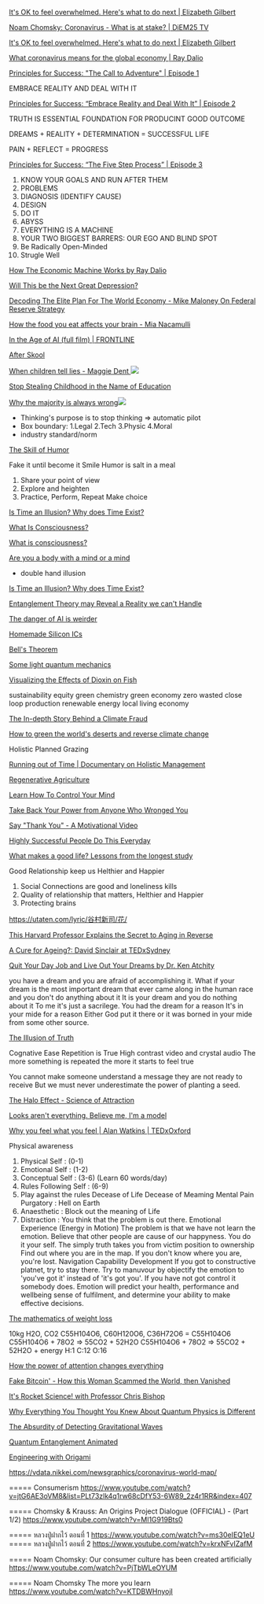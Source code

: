 
[It's OK to feel overwhelmed. Here's what to do next | Elizabeth Gilbert](https://www.youtube.com/watch?v=oNBvC25bxQU)

[Noam Chomsky: Coronavirus - What is at stake? | DiEM25 TV](https://www.youtube.com/watch?v=t-N3In2rLI4)

[It's OK to feel overwhelmed. Here's what to do next | Elizabeth Gilbert](https://www.youtube.com/watch?v=oNBvC25bxQU)

[What coronavirus means for the global economy | Ray Dalio](https://www.youtube.com/watch?v=yrxYhv2O3wU)

[Principles for Success: "The Call to Adventure" | Episode 1](https://www.youtube.com/watch?v=dKz095P7LdU&list=PLykIL_1_MFWkWDDgvdZ6L7rsvKCKl-39j)

EMBRACE REALITY AND DEAL WITH IT

[Principles for Success: “Embrace Reality and Deal With It” | Episode 2](https://www.youtube.com/watch?v=Tfrrubw7pcE&list=PLykIL_1_MFWkWDDgvdZ6L7rsvKCKl-39j&index=2)

TRUTH IS ESSENTIAL FOUNDATION FOR PRODUCINT GOOD OUTCOME

DREAMS + REALITY + DETERMINATION = SUCCESSFUL LIFE

PAIN + REFLECT = PROGRESS

[Principles for Success: “The Five Step Process” | Episode 3](https://www.youtube.com/watch?v=ryD8lfSEGio)

1. KNOW YOUR GOALS AND RUN AFTER THEM
1. PROBLEMS 
1. DIAGNOSIS (IDENTIFY CAUSE)
1. DESIGN
1. DO IT
1. ABYSS
1. EVERYTHING IS A MACHINE
1. YOUR TWO BIGGEST BARRERS: OUR EGO AND BLIND SPOT
1. Be Radically Open-Minded
1. Strugle Well

[How The Economic Machine Works by Ray Dalio](https://www.youtube.com/watch?v=PHe0bXAIuk0)

[Will This be the Next Great Depression?](https://www.youtube.com/watch?v=jQ_Z-wZK5ps)

[Decoding The Elite Plan For The World Economy - Mike Maloney On Federal Reserve Strategy](https://www.youtube.com/watch?v=Q3BjMUd391c)

[How the food you eat affects your brain - Mia Nacamulli](https://www.youtube.com/watch?v=xyQY8a-ng6g)

[In the Age of AI (full film) | FRONTLINE](https://www.youtube.com/watch?v=5dZ_lvDgevk)

[After Skool](https://www.youtube.com/channel/UC1KmNKYC1l0stjctkGswl6g)

[When children tell lies - Maggie Dent
![](https://img.youtube.com/vi/ilaVIbo3ELE/2.jpg)](https://www.youtube.com/watch?v=ilaVIbo3ELE)

[Stop Stealing Childhood in the Name of Education](https://www.youtube.com/watch?v=r86LVLFnDNM)

[Why the majority is always wrong![](https://img.youtube.com/vi/VNGFep6rncY/2.jpg)](https://www.youtube.com/watch?v=VNGFep6rncY&t=542s)

- Thinking's purpose is to stop thinking => automatic pilot
- Box boundary: 1.Legal 2.Tech 3.Physic 4.Moral
- industry standard/norm

[The Skill of Humor](https://www.youtube.com/watch?v=MdZAMSyn_As)

Fake it until become it
Smile
Humor is salt in a meal
1. Share your point of view
2. Explore and heighten
3. Practice, Perform, Repeat
Make choice

[Is Time an Illusion? Why does Time Exist?](https://www.youtube.com/watch?v=7cJO3sHm7-s)

[What Is Consciousness?](https://www.youtube.com/watch?v=qjfaoe847qQ)

[What is consciousness?](https://www.youtube.com/watch?v=MASBIB7zPo4)

[Are you a body with a mind or a mind ](https://www.youtube.com/watch?v=ILDy6kYU-xQ&list=PLJicmE8fK0EiQLKEhNM8qJL8ExHwQZh_0)
- double hand illusion

[Is Time an Illusion? Why does Time Exist?](https://www.youtube.com/watch?v=7cJO3sHm7-s)

[Entanglement Theory may Reveal a Reality we can't Handle](https://www.youtube.com/watch?v=OefsPBDOcFE)

[The danger of AI is weirder](https://www.youtube.com/watch?time_continue=7&v=OhCzX0iLnOc&feature=emb_logo)

[Homemade Silicon ICs](https://www.youtube.com/watch?v=XrEC2LGGXn0&feature=emb_logo)

[Bell's Theorem](https://www.youtube.com/watch?time_continue=1&v=zcqZHYo7ONs&feature=emb_logo)

[Some light quantum mechanics](https://www.youtube.com/watch?v=MzRCDLre1b4)

[Visualizing the Effects of Dioxin on Fish](https://www.youtube.com/watch?v=ieXOYSy2NEw)

sustainability
equity
green chemistry
green economy
zero wasted
close loop production
renewable energy
local living economy

[The In-depth Story Behind a Climate Fraud](https://www.youtube.com/watch?v=ewJ6TI8ccAw)

[How to green the world's deserts and reverse climate change](https://www.youtube.com/watch?v=vpTHi7O66pI)

Holistic Planned Grazing

[Running out of Time | Documentary on Holistic Management](https://www.youtube.com/watch?v=q7pI7IYaJLI)

[Regenerative Agriculture](https://www.youtube.com/playlist?list=PLRLvOlmv3cRbZ1-n8wBv1Hptm-G0vGZ_Q)

[Learn How To Control Your Mind](https://www.youtube.com/watch?v=v7KQsS2kLM4)

[Take Back Your Power from Anyone Who Wronged You](https://www.youtube.com/watch?v=cQ7ITHQav6s&list=PLJQrUSvEtfTheeqrqRY0Nr4A_mSu2YYbb&index=3)

[Say "Thank You" - A Motivational Video](https://www.youtube.com/watch?v=7uzynHWxn5Q&list=PLJQrUSvEtfTheeqrqRY0Nr4A_mSu2YYbb&index=1)

[Highly Successful People Do This Everyday ](https://www.youtube.com/watch?v=PS3ru_hsKIY)

[What makes a good life? Lessons from the longest study](https://www.youtube.com/watch?v=8KkKuTCFvzI&t=2s)

Good Relationship keep us Helthier and Happier
1. Social Connections are good and loneliness kills
2. Quality of relationship that matters, Helthier and Happier
3. Protecting brains

https://utaten.com/lyric/谷村新司/花/

[This Harvard Professor Explains the Secret to Aging in Reverse](https://www.youtube.com/watch?v=IEz1P4i1P7s)

[A Cure for Ageing?: David Sinclair at TEDxSydney](https://www.youtube.com/watch?v=vCCdmGKtxPA)

[Quit Your Day Job and Live Out Your Dreams by Dr. Ken Atchity](https://www.youtube.com/watch?v=y7yr-za_Meo)

you have a dream and you are afraid of accomplishing it.
What if your dream is the most important dream that ever came along in the human race
and you don't do anything about it
It is your dream and you do nothing about it
To me it's just a sacrilege.
You had the dream for a reason
It's in your mide for a reason
Either God put it there or it was borned in your mide from some other source.


[The Illusion of Truth](https://www.youtube.com/watch?v=cebFWOlx848)

Cognative Ease
Repetition is True
High contrast video and crystal audio
The more something is repeated the more it starts to feel true


You cannot make someone understand a message they are not ready to receive
But we must never underestimate the power of planting a seed.

[The Halo Effect - Science of Attraction](https://www.youtube.com/watch?v=ZuometYfMTk)

[Looks aren't everything. Believe me, I'm a model](https://www.youtube.com/watch?v=KM4Xe6Dlp0Y)

[Why you feel what you feel | Alan Watkins | TEDxOxford](https://www.youtube.com/watch?v=h-rRgpPbR5w)

Physical awareness
1. Physical Self : (0-1)
2. Emotional Self : (1-2)
3. Conceptual Self : (3-6) (Learn 60 words/day)
4. Rules Following Self : (6-9)
5. Play against the rules
Decease of Life
Decease of Meaming
Mental Pain
Purgatory : Hell on Earth
1. Anaesthetic : Block out the meaning of Life
2. Distraction : 
You think that the problem is out there.
Emotional Experience (Energy in Motion)
The problem is that we have not learn the emotion.
Believe that other people are cause of our happyness.
You do it your self.
The simply truth takes you from victim position to ownership
Find out where you are in the map.
If you don't know where you are, you're lost.
Navigation Capability Development
If you got to constructive platnet, try to stay there.
Try to manuvour by objectify the emotion
to 'you've got it' instead of 'it's got you'.
If you have not got control it somebody does.
Emotion will predict your health, performance and wellbeing
sense of fulfilment, 
and determine your ability to make effective decisions.

[The mathematics of weight loss](https://www.youtube.com/watch?v=vuIlsN32WaE&t=760s)

10kg 
H2O, CO2
C55H104O6, C60H120O6, C36H72O6 = C55H104O6
C55H104O6 + 78O2 => 55CO2 + 52H2O
C55H104O6 + 78O2 => 55CO2 + 52H2O + energy
H:1 C:12 O:16

[How the power of attention changes everything](https://www.youtube.com/watch?v=vfvD_jt9R-s)

[Fake Bitcoin' - How this Woman Scammed the World, then Vanished](https://www.youtube.com/watch?v=64xcgvEJ3Ys)

[It's Rocket Science! with Professor Chris Bishop](https://www.youtube.com/watch?v=HESOat2iPzU)

[Why Everything You Thought You Knew About Quantum Physics is Different](https://www.youtube.com/watch?v=q7v5NtV8v6I)

[The Absurdity of Detecting Gravitational Waves](https://www.youtube.com/watch?v=iphcyNWFD10)

[Quantum Entanglement Animated](https://www.youtube.com/watch?v=1zD1U1sIPQ4)

[Engineering with Origami](https://www.youtube.com/watch?v=ThwuT3_AG6w)

https://vdata.nikkei.com/newsgraphics/coronavirus-world-map/

===== Consumerism
https://www.youtube.com/watch?v=jtG6AE3oVM8&list=PLt73zlk4q1rw68cDfY53-6W89_2z4r1RR&index=407

===== Chomsky & Krauss: An Origins Project Dialogue (OFFICIAL) - (Part 1/2)
https://www.youtube.com/watch?v=Ml1G919Bts0

===== หลวงปู่ฝากไว้ ตอนที่ 1
https://www.youtube.com/watch?v=ms30eIEQ1eU
===== หลวงปู่ฝากไว้ ตอนที่ 2
https://www.youtube.com/watch?v=krxNFvIZafM

===== Noam Chomsky: Our consumer culture has been created artificially
https://www.youtube.com/watch?v=PjTbWLeOYUM

===== Noam Chomsky The more you learn
https://www.youtube.com/watch?v=KTDBWHnyojI

